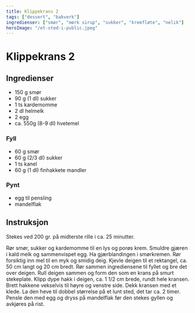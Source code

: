 ```yaml
---
title: Klippekrans 2
tags: ["dessert", "bakverk"]
ingredienser: ["smør", "mørk sirup", "sukker", "kremfløte", "nelik"]
heroImage: "/et-sted-i-public.jpeg"
---
```


# Klippekrans 2

## Ingredienser

- 150 g smør
- 90 g (1 dl) sukker
- 1 ts kardemomme
- 2 dl helmelk
- 2 egg
- ca. 550g (8-9 dl) hvetemel

### Fyll

- 60 g smør
- 60 g (2/3 dl) sukker
- 1 ts kanel
- 60 g (1 dl) finhakkete mandler

### Pynt

- egg til pensling
- mandelflak

## Instruksjon

Stekes ved 200 gr. på midterste rille i ca. 25 minutter.

Rør smør, sukker og kardemomme til en lys og porøs krem. Smuldre gjæren i kald melk og sammenvispet egg. Ha gjærblandingen i smørkremen. Rør forsiktig inn mel til en myk og smidig deig. Kjevle deigen til et rektangel, ca. 50 cm langt og 20 cm bredt. Rør sammen ingrediensene til fyllet og bre det over deigen. Rull deigen sammen og form den som en krans på smurt stekeplate. Klipp dype hakk i deigen, ca. 1 1/2 cm brede, rundt hele kransen. Brett hakkene vekselvis til høyre og venstre side. Dekk kransen med et klede. La den heve til dobbel størrelse på et lunt sted, det tar ca. 2 timer. Pensle den med egg og dryss på mandelflak før den stekes gyllen og avkjøres på rist.
